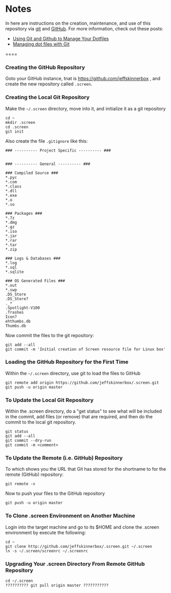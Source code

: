 <!--
Maintainer:   jeffskinnerbox@yahoo.com / www.jeffskinnerbox.me
Version:      0.1
-->

# Notes
In here are instructions on the creation, maintenance, and use of this repository
via [git][01] and [GitHub][02].  For more information, check out these posts:

* [Using Git and Github to Manage Your Dotfiles][03]
* [Managing dot files with Git][04]

====


### Creating the GitHub Repository
Goto your GitHub instance,
tnat is https://github.com/jeffskinnerbox ,
and create the new repository called `.screen`.

### Creating the Local Git Repository
Make the `~/.screen` directory, move into it, and initialize it as a git repository

    cd ~
    mkdir .screen
    cd .screen
    git init

Also create the file `.gitignore` like this:

    ### ---------- Project Specific ---------- ###


    ### ---------- General ---------- ###

    ### Compiled Source ###
    *.pyc
    *.com
    *.class
    *.dll
    *.exe
    *.o
    *.so

    ### Packages ###
    *.7z
    *.dmg
    *.gz
    *.iso
    *.jar
    *.rar
    *.tar
    *.zip

    ### Logs & Databases ###
    *.log
    *.sql
    *.sqlite

    ### OS Generated Files ###
    *.out
    *.swp
    .DS_Store
    .DS_Store?
    ._*
    .Spotlight-V100
    .Trashes
    Icon?
    ehthumbs.db
    Thumbs.db

Now commit the files to the git repository:

    git add --all
    git commit -m 'Initial creation of Screen resource file for Linux box'


### Loading the GitHub Repository for the First Time
Within the `~/.screen` directory, use git to load the files to GitHub

    git remote add origin https://github.com/jeffskinnerbox/.screen.git
    git push -u origin master

### To Update the Local Git Repository
Within the .screen directory, do a "get status" to see what will be included in the commit,
add files (or remove) that are required, and then do the commit to the local git repository.

    git status
    git add --all
    git commit --dry-run
    git commit -m <comment>

### To Update the Remote (i.e. GitHub) Repository
To which shows you the URL that Git has stored for the shortname to for
the remote (GitHub) repository:

    git remote -v

Now to push your files to the GitHub repository

    git push -u origin master

### To Clone .screen Environment on Another Machine
Login into the target machine and go to its $HOME
and clone the .screen environment by execute the following:

    cd ~
    git clone http://github.com/jeffskinnerbox/.screen.git ~/.screen
    ln -s ~/.screen/screenrc ~/.screenrc

### Upgrading Your .screen Directory From Remote GitHub Repository

    cd ~/.screen
    ?????????? git pull origin master ???????????



[01]:http://git-scm.com/
[02]:https://github.com/
[03]:http://blog.smalleycreative.com/tutorials/using-git-and-github-to-manage-your-dotfiles/
[04]:http://blog.sanctum.geek.nz/managing-dot-files-with-git/
